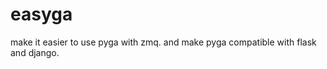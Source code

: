 easyga
======

make it easier to use pyga with zmq. and make pyga compatible with flask and django.
